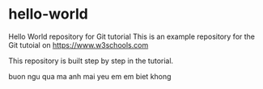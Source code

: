 # hello-world
Hello World repository for Git tutorial
This is an example repository for the Git tutoial on https://www.w3schools.com

This repository is built step by step in the tutorial.

buon ngu qua ma
anh mai yeu em em biet khong

